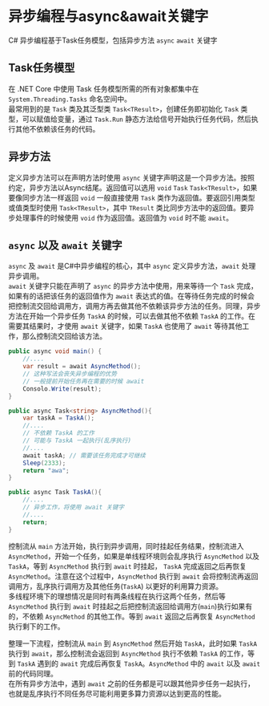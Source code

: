 # 异步编程与async&await关键字

C# 异步编程基于Task任务模型，包括异步方法 `async` `await` 关键字

## Task任务模型

在 .NET Core 中使用 Task 任务模型所需的所有对象都集中在 `System.Threading.Tasks` 命名空间中。  
最常用到的是 `Task` 类及其泛型类 `Task<TResult>`，创建任务即初始化 `Task` 类型，可以赋值给变量，通过 `Task.Run` 静态方法给信号开始执行任务代码，然后执行其他不依赖该任务的代码。

## 异步方法

定义异步方法可以在声明方法时使用 `async` 关键字声明这是一个异步方法。按照约定，异步方法以Async结尾。返回值可以选用 `void` `Task` `Task<TResult>`，如果要像同步方法一样返回 `void`
一般直接使用 `Task` 类作为返回值。要返回引用类型或值类型时使用 `Task<TResult>`，其中 `TResult` 类比同步方法中的返回值。要异步处理事件的时候使用 `void` 作为返回值。返回值为 `void`
时不能 `await`。

## `async` 以及 `await` 关键字

`async` 及 `await` 是C#中异步编程的核心，其中 `async` 定义异步方法，`await` 处理异步调用。  
`await` 关键字只能在声明了 `async` 的异步方法中使用，用来等待一个 `Task` 完成，如果有的话把该任务的返回值作为 `await`
表达式的值。在等待任务完成的时候会把控制流交回给调用方，调用方再去做其他不依赖该异步方法的任务。同理，异步方法在开始一个异步任务 `TaskA` 的时候，可以去做其他不依赖 `TaskA` 的工作。在需要其结果时，才使用 `await`
关键字，如果 `TaskA` 也使用了 `await` 等待其他工作，那么控制流交回给该方法。

```C#
public async void main() {
    //....
    var result = await AsyncMethod();
    // 这种写法会丧失异步编程的优势
    // 一般提前开始任务再在需要的时候 await
    Consolo.Write(result);
}

public async Task<string> AsyncMethod(){
    var taskA = TaskA();
    //....
    // 不依赖 TaskA 的工作
    // 可能与 TaskA 一起执行(乱序执行)
    //....
    await taskA; // 需要该任务完成才可继续
    Sleep(2333);
    return "awa";
}

public async Task TaskA(){
    //....
    // 异步工作，将使用 await 关键字
    //....
    return;
}
```

控制流从 `main` 方法开始，执行到异步调用，同时挂起任务结果，控制流进入 `AsyncMethod`，开始一个任务，如果是单线程环境则会乱序执行 `AsyncMethod` 以及 `TaskA`，等到 `AsyncMethod`
执行到 `await` 时挂起， `TaskA` 完成返回之后再恢复 `AsyncMethod`。注意在这个过程中，`AsyncMethod` 执行到 `await` 会将控制流再返回调用方，乱序执行调用方及其他任务(`TaskA`)
以更好的利用算力资源。  
多线程环境下的理想情况是同时有两条线程在执行这两个任务，然后等 `AsyncMethod` 执行到 `await` 时挂起之后把控制流返回给调用方(`main`)执行如果有的，不依赖 `AsyncMethod`
的其他工作。等到 `await` 返回之后再恢复 `AsyncMethod` 执行剩下的工作。

整理一下流程，控制流从 `main` 到 `AsyncMethod` 然后开始 `TaskA`，此时如果 `TaskA` 执行到 `await`，那么控制流会返回到 `AsyncMethod` 执行不依赖 `TaskA`
的工作，等到 `TaskA` 遇到的 `await` 完成后再恢复 `TaskA`。`AsyncMethod` 中的 `await` 以及 `await` 前的代码同理。  
在所有异步方法中，遇到 `await` 之前的任务都是可以跟其他异步任务一起执行，也就是乱序执行不同任务尽可能利用更多算力资源以达到更高的性能。